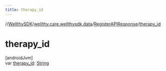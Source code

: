 ```yaml
---
title: therapy_id
---
```

//[WellthySDK](../../../index.html)/[wellthy.care.wellthysdk.data](../index.html)/[RegisterAPIResponse](index.html)/[therapy_id](therapy_id.html)



# therapy_id



[androidJvm]\
var [therapy_id](therapy_id.html): [String](https://kotlinlang.org/api/latest/jvm/stdlib/kotlin/-string/index.html)




